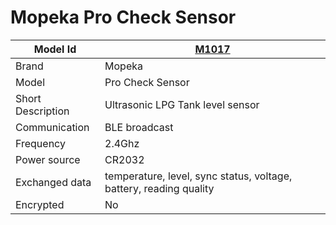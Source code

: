 # Mopeka Pro Check Sensor

|Model Id|[M1017](https://github.com/theengs/decoder/blob/development/src/devices/Mopeka_json.h)|
|-|-|
|Brand|Mopeka|
|Model|Pro Check Sensor|
|Short Description|Ultrasonic LPG Tank level sensor|
|Communication|BLE broadcast|
|Frequency|2.4Ghz|
|Power source|CR2032|
|Exchanged data|temperature, level, sync status, voltage, battery, reading quality|
|Encrypted|No|
